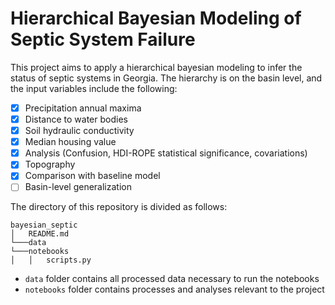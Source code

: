 # Hierarchical Bayesian Modeling of Septic System Failure
This project aims to apply a hierarchical bayesian modeling to infer the status of septic systems in Georgia. The hierarchy is on the basin level, and the input variables include the following:
- [x] Precipitation annual maxima
- [x] Distance to water bodies
- [x] Soil hydraulic conductivity
- [x] Median housing value
- [x] Analysis (Confusion, HDI-ROPE statistical significance, covariations)
- [x] Topography
- [x] Comparison with baseline model
- [ ] Basin-level generalization

The directory of this repository is divided as follows:
```
bayesian_septic
│   README.md    
└───data
└───notebooks
│   │   scripts.py
```
- `data` folder contains all processed data necessary to run the notebooks
- `notebooks` folder contains processes and analyses relevant to the project